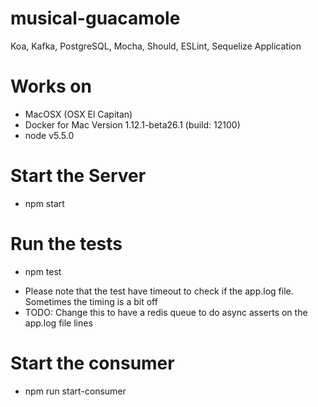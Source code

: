 # musical-guacamole
Koa, Kafka, PostgreSQL, Mocha, Should, ESLint, Sequelize Application


# Works on
  - MacOSX (OSX El Capitan)
  - Docker for Mac Version 1.12.1-beta26.1 (build: 12100)
  - node v5.5.0


# Start the Server

  - npm start


# Run the tests

  - npm test

* Please note that the test have timeout to check if the app.log file. Sometimes the timing is a bit off
* TODO: Change this to have a redis queue to do async asserts on the app.log file lines

# Start the consumer

  - npm run start-consumer


